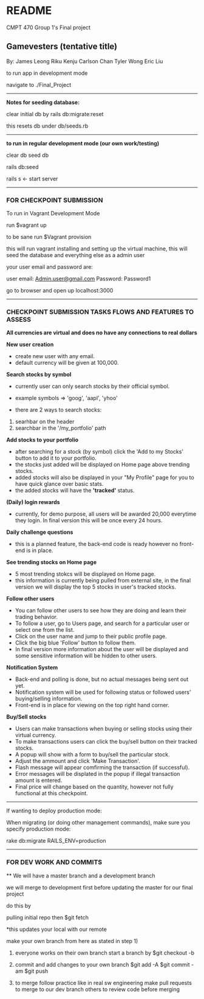 # README

CMPT 470 Group 1's Final project

## Gamevesters (tentative title)

By:
    James Leong
    Riku Kenju
    Carlson Chan
    Tyler Wong
    Eric Liu

to run app in development mode

navigate to ./Final_Project

----------------------------------------------------

**Notes for seeding database:**

clear initial db by
rails db:migrate:reset

this resets db under db/seeds.rb

----------------------------------------------------
**to run in regular development mode (our own work/testing)**

clear db
seed db

rails db:seed

rails s <- start server

----------------------------------------------------
### FOR CHECKPOINT SUBMISSION
To run in Vagrant Development Mode

run
$vagrant up

to be sane run
$Vagrant provision

this will run vagrant installing and setting up the virtual machine,
this will seed the database and everything else as a admin user

your user email and password are:

user email: Admin.user@gmail.com
Password: Password1

go to browser and open up localhost:3000

----------------------------------------------------

### CHECKPOINT SUBMISSION TASKS FLOWS AND FEATURES TO ASSESS
**All currencies are virtual and does no have any connections to real dollars**

**New user creation**
- create new user with any email.
- default currency will be given at 100,000.

**Search stocks by symbol**
- currently user can only search stocks by their official symbol.
- example symbols => 'goog', 'aapl', 'yhoo'

- there are 2 ways to search stocks:
1. searhbar on the header
2. searchbar in the '/my_portfolio' path

**Add stocks to your portfolio**
- after searching for a stock (by symbol) click the 'Add to my Stocks' button to add it to your portfolio.
- the stocks just added will be displayed on Home page above trending stocks.
- added stocks will also be displayed in your "My Profile" page for you to have quick glance over basic stats.
- the added stocks will have the **'tracked'** status.

**(Daily) login rewards**
- currently, for demo purpose, all users will be awarded 20,000 everytime they login. In final version this will be once every 24 hours.

**Daily challenge questions**
- this is a planned feature, the back-end code is ready however no front-end is in place.

**See trending stocks on Home page**
- 5 most trending stokcs will be displayed on Home page.
- this information is currently being pulled from external site, in the final version we will display the top 5 stocks in user's tracked stocks.

**Follow other users**
- You can follow other users to see how they are doing and learn their trading behavior.
- To follow a user, go to Users page, and search for a particular user or select one from the list.
- Click on the user name and jump to their public profile page.
- Click the big blue 'Follow' button to follow them.
- In final version more information about the user will be displayed and some sensitive information will be hidden to other users.

**Notification System**
- Back-end and polling is done, but no actual messages being sent out yet.
- Notification system will be used for following status or followed users' buying/selling information.
- Front-end is in place for viewing on the top right hand corner.

**Buy/Sell stocks**
- Users can make transactions when buying or selling stocks using their virtual currency.
- To make transactions users can click the buy/sell button on their tracked stocks.
- A popup will show with a form to buy/sell the particular stock.
- Adjust the ammount and click 'Make Transaction'.
- Flash message will appear comfirming the transaction (if successful).
- Error messages will be displated in the popup if illegal transaction amount is entered.
- Final price will change based on the quantity, however not fully functional at this checkpoint.


----------------------------------------------------

If wanting to deploy production mode:

When migrating (or doing other management commands), make sure you specify production mode:

rake db:migrate RAILS_ENV=production

----------------------------------------------------

### FOR DEV WORK AND COMMITS

** We will have a master branch and a development branch

we will merge to development first before updating the master for our final project

do this by

pulling initial repo then
$git fetch

*this updates your local with our remote

make your own branch from here as stated in step 1)

1) everyone works on their own branch
  start a branch by
  $git checkout -b <yourbranchname>

2) commit and add changes to your own branch
  $git add -A
  $git commit -am <commit message>
  $git push

3) to merge
  follow practice like in real sw engineering
  make pull requests to merge to our dev branch
  others to review code before merging


